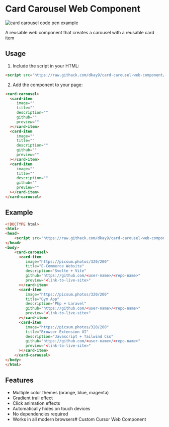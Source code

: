 # Card Carousel Web Component

![card carousel code pen example](./Card-Carousel.gif)

A reusable web component that creates a carousel with a reusable card item 

## Usage

1. Include the script in your HTML:
```html
<script src="https://raw.githack.com/dkay9/card-carousel-web-component/main/card-carousel.js" type="module" defer></script>
```

2. Add the component to your page:
```html
<card-carousel>
  <card-item
     image=""
     title=""
     description=""
     github=""
     preview=""
  ></card-item>
  <card-item
     image=""
     title=""
     description=""
     github=""
     preview=""
  ></card-item>
  <card-item
     image=""
     title=""
     description=""
     github=""
     preview=""
  ></card-item>
</card-carousel>
```

## Example

```html
<!DOCTYPE html>
<html>
<head>
    <script src="https://raw.githack.com/dkay9/card-carousel-web-component/main/card-carousel.js" type="module" defer></script>
</head>
<body>
    <card-carousel>
      <card-item
         image="https://picsum.photos/320/200"
         title="E-Commerce Website"
         description="Svelte + Vite"
         github="https://github.com/<user-name>/<repo-name>"
         preview="<link-to-live-site>"
      ></card-item>
      <card-item
         image="https://picsum.photos/320/200"
         title="Gym App"
         description="Php + Laravel"
         github="https://github.com/<user-name>/<repo-name>"
         preview="<link-to-live-site>"
      ></card-item>
      <card-item
         image="https://picsum.photos/320/200"
         title="Browser Extension UI"
         description="Javascript + Tailwind Css"
         github="https://github.com/<user-name>/<repo-name>"
         preview="<link-to-live-site>"
      ></card-item>
    </card-carousel>
</body>
</html>
```

## Features

- Multiple color themes (orange, blue, magenta)
- Gradient trail effect
- Click animation effects
- Automatically hides on touch devices
- No dependencies required
- Works in all modern browsers# Custom Cursor Web Component
